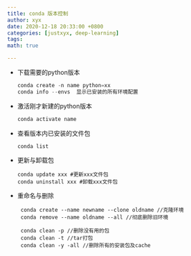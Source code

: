 ```yaml
---
title: conda 版本控制
author: xyx
date: 2020-12-18 20:33:00 +0800
categories: [justxyx, deep-learning]
tags: 
math: true

---
```


- 下载需要的python版本
  ~~~java
  conda create -n name python=xx
  conda info --envs  显示已安装的所有环境配置
  ~~~
- 激活刚才新建的python版本
  ~~~java
  conda activate name 
  ~~~
- 查看版本内已安装的文件包
  ~~~
  conda list
  ~~~
- 更新与卸载包
  ~~~
  conda update xxx #更新xxx文件包
  conda uninstall xxx #卸载xxx文件包
  ~~~

- 重命名与删除
  ~~~
   conda create --name newname --clone oldname //克隆环境
   conda remove --name oldname --all //彻底删除旧环境

   conda clean -p //删除没有用的包
   conda clean -t //tar打包
   conda clean -y -all //删除所有的安装包及cache
  ~~~